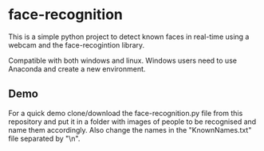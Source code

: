 # face-recognition
This is a simple python project to detect known faces in real-time using a webcam and the face-recogintion library.

Compatible with both windows and linux.
Windows users need to use Anaconda and create a new environment.

## Demo
For a quick demo clone/download the face-recognition.py file from this repository and put it in a folder with images of people to be recognised and name them accordingly. Also change the names in the "KnownNames.txt" file separated by "\n". 
